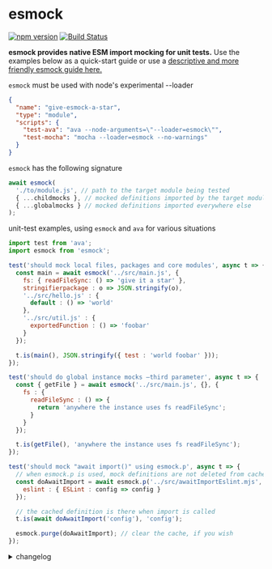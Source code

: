 esmock
======
[![npm version](https://badge.fury.io/js/esmock.svg)](https://badge.fury.io/js/esmock) [![Build Status](https://github.com/iambumblehead/esmock/workflows/nodejs-ci/badge.svg)][2]

**esmock provides native ESM import mocking for unit tests.** Use the examples below as a quick-start guide or use a [descriptive and more friendly esmock guide here.][10]


[10]: https://github.com/iambumblehead/esmock/wiki/How-to-use-esmock
[0]: http://www.bumblehead.com "bumblehead"
[1]: https://github.com/iambumblehead/esmock/workflows/nodejs-ci/badge.svg "nodejs-ci pipeline"
[2]: https://github.com/iambumblehead/esmock "esmock"



`esmock` must be used with node's experimental --loader
``` json
{
  "name": "give-esmock-a-star",
  "type": "module",
  "scripts": {
    "test-ava": "ava --node-arguments=\"--loader=esmock\"",
    "test-mocha": "mocha --loader=esmock --no-warnings"
  }
}
```

`esmock` has the following signature
``` javascript
await esmock(
  './to/module.js', // path to the target module being tested
  { ...childmocks }, // mocked definitions imported by the target module
  { ...globalmocks } // mocked definitions imported everywhere else
);
```

unit-test examples, using `esmock` and `ava` for various situations
``` javascript
import test from 'ava';
import esmock from 'esmock';

test('should mock local files, packages and core modules', async t => {
  const main = await esmock('../src/main.js', {
    fs: { readFileSync: () => 'give it a star' },
    stringifierpackage : o => JSON.stringify(o),
    '../src/hello.js' : {
      default : () => 'world'
    },
    '../src/util.js' : {
      exportedFunction : () => 'foobar'
    }
  });

  t.is(main(), JSON.stringify({ test : 'world foobar' }));
});

test('should do global instance mocks —third parameter', async t => {
  const { getFile } = await esmock('../src/main.js', {}, {
    fs : {
      readFileSync : () => {
        return 'anywhere the instance uses fs readFileSync';
      }
    }
  });

  t.is(getFile(), 'anywhere the instance uses fs readFileSync');
});

test('should mock "await import()" using esmock.p', async t => {
  // when esmock.p is used, mock definitions are not deleted from cache
  const doAwaitImport = await esmock.p('../src/awaitImportEslint.mjs', {
    eslint : { ESLint : config => config }
  });

  // the cached definition is there when import is called
  t.is(await doAwaitImport('config'), 'config');

  esmock.purge(doAwaitImport); // clear the cache, if you wish
});
```


<details>
   <summary>changelog</summary>
   <br/>

 * 1.4.0 _Nov.30.2021_
   * throw error if esmock is called without --loader=esmock
 * 1.3.3 _Nov.28.2021_
   * update quick-start README to include phrase 'unit test'
 * 1.3.2 _Nov.27.2021_
   * use quick-start README with link to more descriptive README
 * 1.3.1 _Nov.26.2021_
   * add npm keywords, remove lines of code
 * 1.3.0 _Nov.26.2021_
   * add support for await import, update README
 * 1.1.0 _Nov.25.2021_
   * add windows-latest to testing pipeline and begin windows support
   * removed files and functions no longer needed
   * increment resolvewithplus package and other dependencies
 * 1.0.1 _Nov.02.2021_
   * add node v17.x to testing pipeline
   * add, make warning message go away for node 16.12.0+
 * 1.0.0 _Oct.27.2021_
   * release version 1.0
 * 0.4.2 _Oct.27.2021_
   * export 'load' hook from moduleLoader, required by node v16.12.0+
 * 0.4.1 _Oct.10.2021_
   * version bump, increment devDependencies,
   * major improvement to README, thanks @swivelgames
 * 0.4.0 _Sep.07.2021_
   * do not runtime error when returning type '[object Module]' default
 * 0.3.9 _May.05.2021_
   * small change to README
   * added a test, update gitlab action to use node 16.x
 * 0.3.8 _Apr.21.2021_
   * small change to README
 * 0.3.7 _Apr.20.2021_
   * add test, throw error if mocked module path is not found
 * 0.3.6 _Apr.19.2021_
   * throw error if mocked module path is not found
 * 0.3.5 _Apr.18.2021_
   * added gitlab actions npm test: node 12.x, 14.x and 15.x
 * 0.3.3 _Apr.13.2021_
   * added keywords to package.json, use github action to npm publish
 * 0.3.1 _Apr.12.2021_
   * simplify README
 * 0.3.0 _Apr.10.2021_
   * adds support for mocking modules 'globally' for the instance
 * 0.2.0 _Apr.10.2021_
   * adds support for mocking core modules such as fs and path
 * 0.1.0 _Apr.10.2021_
   * adds support for native esm modules

</details>
